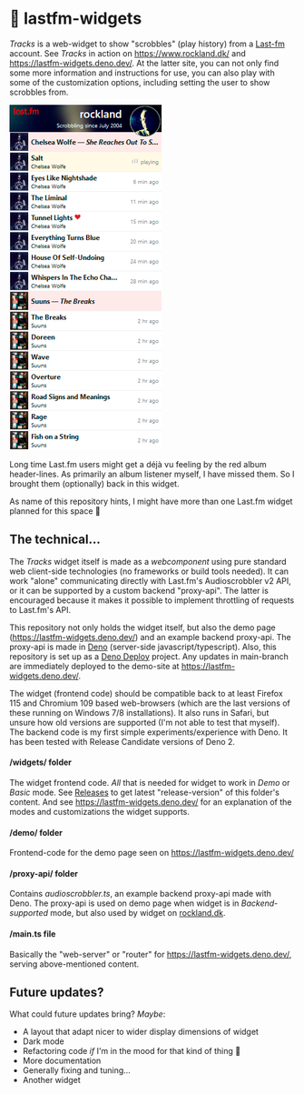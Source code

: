 # 🔴 lastfm-widgets

*Tracks* is a web-widget to show "scrobbles" (play history) from a [Last-fm](https://www.last.fm/) account.
See *Tracks* in action on https://www.rockland.dk/ and https://lastfm-widgets.deno.dev/. At the latter site, you
can not only find some more information and instructions for use, you can also play with some of the customization
options, including setting the user to show scrobbles from. 

[![Tracks screenshot](Tracks.png "Tracks widget example")](https://www.last.fm/user/rockland)

Long time Last.fm users might get a déjà vu feeling by the red album header-lines. As primarily an album listener
myself, I have missed them. So I brought them (optionally) back in this widget.

As name of this repository hints, I might have more than one Last.fm widget planned for this space 🙂

## The technical...

The *Tracks* widget itself is made as a *webcomponent* using pure standard web client-side technologies
(no frameworks or build tools needed). It can work "alone" communicating directly with Last.fm's
Audioscrobbler v2 API, or it can be supported by a custom backend "proxy-api". The latter is encouraged
because it makes it possible to implement throttling of requests to Last.fm's API.

This repository not only holds the widget itself, but also the demo page (https://lastfm-widgets.deno.dev/) and an
example backend proxy-api. The proxy-api is made in [Deno](https://deno.com/) (server-side javascript/typescript).
Also, this repository is set up as a [Deno Deploy](https://deno.com/deploy) project. Any updates in main-branch are
immediately deployed to the demo-site at https://lastfm-widgets.deno.dev/.

The widget (frontend code) should be compatible back to at least Firefox 115 and Chromium 109 based web-browsers
(which are the last versions of these running on Windows 7/8 installations). It also runs in Safari, but unsure
how old versions are supported (I'm not able to test that myself).
The backend code is my first simple experiments/experience with Deno. It has been tested with Release Candidate
versions of Deno 2.

#### /widgets/ folder

The widget frontend code. *All* that is needed for widget to work in *Demo* or *Basic* mode. See
[Releases](https://github.com/StigNygaard/lastfm-widgets/releases) to get latest "release-version" of this folder's
content. And see https://lastfm-widgets.deno.dev/ for an explanation of the modes and customizations the widget
supports.

#### /demo/ folder

Frontend-code for the demo page seen on https://lastfm-widgets.deno.dev/

#### /proxy-api/ folder

Contains *audioscrobbler.ts*, an example backend proxy-api made with Deno. The proxy-api is used on demo page when
widget is in *Backend-supported* mode, but also used by widget on [rockland.dk](https://www.rockland.dk/).

#### /main.ts file

Basically the "web-server" or "router" for https://lastfm-widgets.deno.dev/, serving above-mentioned content.

## Future updates?

What could future updates bring? *Maybe*:
- A layout that adapt nicer to wider display dimensions of widget
- Dark mode
- Refactoring code *if* I'm in the mood for that kind of thing 🙂
- More documentation
- Generally fixing and tuning...
- Another widget
